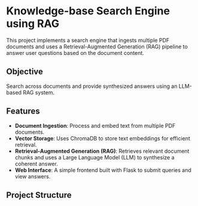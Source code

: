 # Knowledge-base Search Engine using RAG

This project implements a search engine that ingests multiple PDF documents and uses a Retrieval-Augmented Generation (RAG) pipeline to answer user questions based on the document content.

## Objective

Search across documents and provide synthesized answers using an LLM-based RAG system.

## Features

- **Document Ingestion**: Process and embed text from multiple PDF documents.
- **Vector Storage**: Uses ChromaDB to store text embeddings for efficient retrieval.
- **Retrieval-Augmented Generation (RAG)**: Retrieves relevant document chunks and uses a Large Language Model (LLM) to synthesize a coherent answer.
- **Web Interface**: A simple frontend built with Flask to submit queries and view answers.

## Project Structure